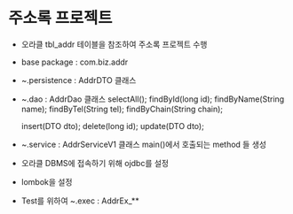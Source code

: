 # 주소록 프로젝트

* 오라클 tbl_addr 테이블을 참조하여 주소록 프로젝트 수행
* base package : com.biz.addr
* ~.persistence : AddrDTO 클래스
* ~.dao : AddrDao 클래스
	selectAll();
	findById(long id);
	findByName(String name);
	findByTel(String tel);
	findByChain(String chain);
	
	insert(DTO dto);
	delete(long id); 
	update(DTO dto);

* ~.service : AddrServiceV1 클래스
   main()에서 호출되는 method 들 생성

* 오라클 DBMS에 접속하기 위해 ojdbc를 설정
* lombok을 설정

* Test를 위하여 ~.exec : AddrEx_**
